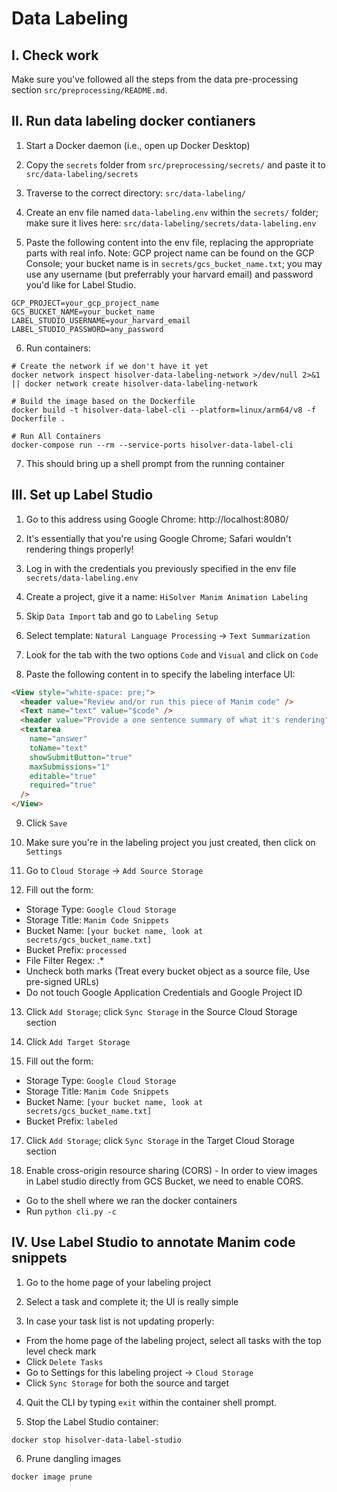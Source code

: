 # Data Labeling

## I. Check work

Make sure you've followed all the steps from the data pre-processing section `src/preprocessing/README.md`.

## II. Run data labeling docker contianers

1. Start a Docker daemon (i.e., open up Docker Desktop)

2. Copy the `secrets` folder from `src/preprocessing/secrets/` and paste it to `src/data-labeling/secrets`

3. Traverse to the correct directory: `src/data-labeling/`

4. Create an env file named `data-labeling.env` within the `secrets/` folder; make sure it lives here: `src/data-labeling/secrets/data-labeling.env`

5. Paste the following content into the env file, replacing the appropriate parts with real info. Note: GCP project name can be found on the GCP Console; your bucket name is in `secrets/gcs_bucket_name.txt`; you may use any username (but preferrably your harvard email) and password you'd like for Label Studio.

```shell
GCP_PROJECT=your_gcp_project_name
GCS_BUCKET_NAME=your_bucket_name
LABEL_STUDIO_USERNAME=your_harvard_email
LABEL_STUDIO_PASSWORD=any_password
```

6. Run containers:

```shell
# Create the network if we don't have it yet
docker network inspect hisolver-data-labeling-network >/dev/null 2>&1 || docker network create hisolver-data-labeling-network

# Build the image based on the Dockerfile
docker build -t hisolver-data-label-cli --platform=linux/arm64/v8 -f Dockerfile .

# Run All Containers
docker-compose run --rm --service-ports hisolver-data-label-cli
```

7. This should bring up a shell prompt from the running container

## III. Set up Label Studio

1. Go to this address using Google Chrome: http://localhost:8080/

2. It's essentially that you're using Google Chrome; Safari wouldn't rendering things properly!

3. Log in with the credentials you previously specified in the env file `secrets/data-labeling.env`

4. Create a project, give it a name: `HiSolver Manim Animation Labeling`

5. Skip `Data Import` tab and go to `Labeling Setup`

6. Select template: `Natural Language Processing` -> `Text Summarization`

7. Look for the tab with the two options `Code` and `Visual` and click on `Code`

8. Paste the following content in to specify the labeling interface UI:

```html
<View style="white-space: pre;">
  <header value="Review and/or run this piece of Manim code" />
  <Text name="text" value="$code" />
  <header value="Provide a one sentence summary of what it's rendering" />
  <textarea
    name="answer"
    toName="text"
    showSubmitButton="true"
    maxSubmissions="1"
    editable="true"
    required="true"
  />
</View>
```

9. Click `Save`

10. Make sure you're in the labeling project you just created, then click on `Settings`

11. Go to `Cloud Storage` -> `Add Source Storage`

12. Fill out the form:

- Storage Type: `Google Cloud Storage`
- Storage Title: `Manim Code Snippets`
- Bucket Name: `[your bucket name, look at secrets/gcs_bucket_name.txt]`
- Bucket Prefix: `processed`
- File Filter Regex: .\*
- Uncheck both marks (Treat every bucket object as a source file, Use pre-signed URLs)
- Do not touch Google Application Credentials and Google Project ID

13. Click `Add Storage`; click `Sync Storage` in the Source Cloud Storage section

14. Click `Add Target Storage`

15. Fill out the form:

- Storage Type: `Google Cloud Storage`
- Storage Title: `Manim Code Snippets`
- Bucket Name: `[your bucket name, look at secrets/gcs_bucket_name.txt]`
- Bucket Prefix: `labeled`

17. Click `Add Storage`; click `Sync Storage` in the Target Cloud Storage section

18. Enable cross-origin resource sharing (CORS) - In order to view images in Label studio directly from GCS Bucket, we need to enable CORS.

- Go to the shell where we ran the docker containers
- Run `python cli.py -c`

## IV. Use Label Studio to annotate Manim code snippets

1. Go to the home page of your labeling project

2. Select a task and complete it; the UI is really simple

3. In case your task list is not updating properly:

- From the home page of the labeling project, select all tasks with the top level check mark
- Click `Delete Tasks`
- Go to Settings for this labeling project -> `Cloud Storage`
- Click `Sync Storage` for both the source and target

4. Quit the CLI by typing `exit` within the container shell prompt.

5. Stop the Label Studio container:

```shell
docker stop hisolver-data-label-studio
```

6. Prune dangling images

```shell
docker image prune
```

